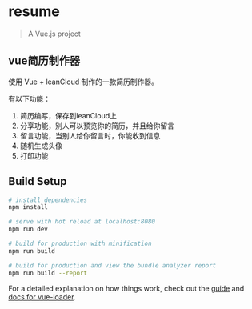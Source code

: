 # resume

> A Vue.js project

## vue简历制作器

使用 Vue + leanCloud 制作的一款简历制作器。

有以下功能：

1. 简历编写，保存到leanCloud上
2. 分享功能，别人可以预览你的简历，并且给你留言
3. 留言功能，当别人给你留言时，你能收到信息
4. 随机生成头像
5. 打印功能



## Build Setup

``` bash
# install dependencies
npm install

# serve with hot reload at localhost:8080
npm run dev

# build for production with minification
npm run build

# build for production and view the bundle analyzer report
npm run build --report
```

For a detailed explanation on how things work, check out the [guide](http://vuejs-templates.github.io/webpack/) and [docs for vue-loader](http://vuejs.github.io/vue-loader).
